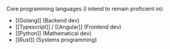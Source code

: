Core programming languages (I intend to remain proficient in):
- [[Golang]] (Backend dev)
- [[Typescript]] / [[Angular]] (Frontend dev)
- [[Python]] (Mathematical dev)
- [[Rust]] (Systems programming)
